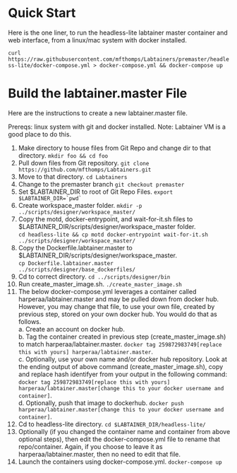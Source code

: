 # Quick Start
Here is the one liner, to run the headless-lite labtainer master container and web interface, from a linux/mac system with docker installed.  

`curl https://raw.githubusercontent.com/mfthomps/Labtainers/premaster/headless-lite/docker-compose.yml > docker-compose.yml && docker-compose up`

# Build the labtainer.master File

Here are the instructions to create a new labtainer.master file.

Prereqs: linux system with git and docker installed.  Note: Labtainer VM is a good place to do this.

1. Make directory to house files from Git Repo and change dir to that directory. `mkdir foo && cd foo`
2. Pull down files from Git repository. `git clone  https://github.com/mfthomps/Labtainers.git`
3. Move to that directory.  `cd Labtainers`
4. Change to the premaster branch `git checkout premaster`
5. Set $LABTAINER_DIR to root of Git Repo Files. ``export $LABTAINER_DIR=`pwd` ``
6. Create workspace_master folder. `mkdir -p ../scripts/designer/workspace_master/` 
7. Copy the motd, docker-entrypoint, and wait-for-it.sh files to $LABTAINER_DIR/scripts/designer/workspace_master folder.  
`cd headless-lite && cp motd docker-entrypoint wait-for-it.sh ../scripts/designer/workspace_master/` 
8. Copy the Dockerfile.labtainer.master to $LABTAINER_DIR/scripts/designer/workspace_master.   
`cp Dockerfile.labtainer.master ../scripts/designer/base_dockerfiles/`
9. Cd to correct directory. `cd ../scripts/designer/bin`
10. Run create_master_image.sh. `./create_master_image.sh`
11. The below docker-compose.yml leverages a container called harperaa/labtainer.master and may be pulled down from docker hub.  However, you may change that file, to use your own file, created by previous step, stored on your own docker hub.  You would do that as follows.  
a. Create an account on docker hub.  
b. Tag the container created in previous step (create_master_image.sh) to match harperaa/labtainer.master. `docker tag 259872983749[replace this with yours] harperaa/labtainer.master`.  
c. Optionally, use your own name and/or docker hub repository. Look at the ending output of above command (create_master_image.sh), copy and replace hash identifyer from your output in the following command:  
`docker tag 259872983749[replace this with yours] harperaa/labtainer.master[change this to your docker username and container]`.  
d. Optionally, push that image to dockerhub. `docker push harperaa/labtainer.master[change this to your docker username and container]`.  
11. Cd to headless-lite directory. `cd $LABTAINER_DIR/headless-lite/`
12. Optionally (if you changed the container name and container from above optional steps), then edit the docker-compose.yml file to rename that repo/container.  Again, if you choose to leave it as harperaa/labtainer.master, then no need to edit that file.
13. Launch the containers using docker-compose.yml. `docker-compose up`

